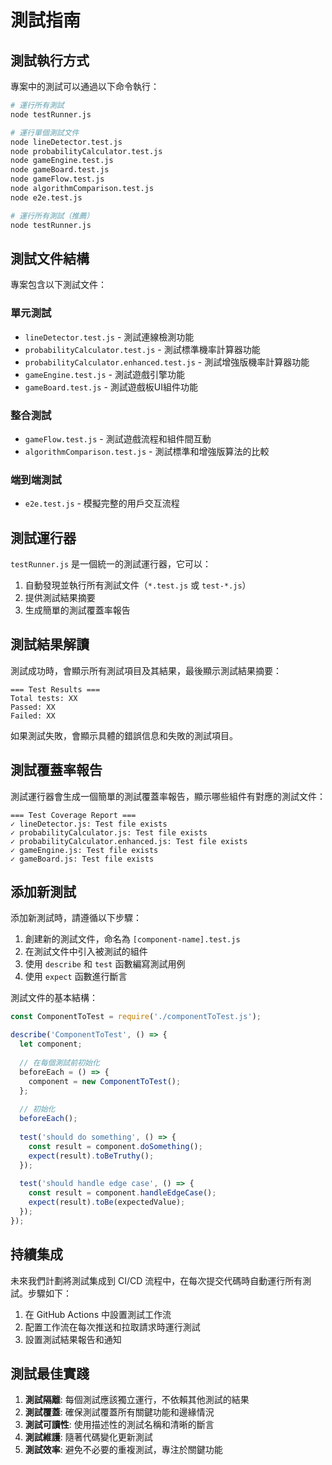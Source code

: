 # 測試指南

## 測試執行方式

專案中的測試可以通過以下命令執行：

```bash
# 運行所有測試
node testRunner.js

# 運行單個測試文件
node lineDetector.test.js
node probabilityCalculator.test.js
node gameEngine.test.js
node gameBoard.test.js
node gameFlow.test.js
node algorithmComparison.test.js
node e2e.test.js

# 運行所有測試（推薦）
node testRunner.js
```

## 測試文件結構

專案包含以下測試文件：

### 單元測試
- `lineDetector.test.js` - 測試連線檢測功能
- `probabilityCalculator.test.js` - 測試標準機率計算器功能
- `probabilityCalculator.enhanced.test.js` - 測試增強版機率計算器功能
- `gameEngine.test.js` - 測試遊戲引擎功能
- `gameBoard.test.js` - 測試遊戲板UI組件功能


### 整合測試
- `gameFlow.test.js` - 測試遊戲流程和組件間互動
- `algorithmComparison.test.js` - 測試標準和增強版算法的比較

### 端到端測試
- `e2e.test.js` - 模擬完整的用戶交互流程

## 測試運行器

`testRunner.js` 是一個統一的測試運行器，它可以：

1. 自動發現並執行所有測試文件（`*.test.js` 或 `test-*.js`）
2. 提供測試結果摘要
3. 生成簡單的測試覆蓋率報告

## 測試結果解讀

測試成功時，會顯示所有測試項目及其結果，最後顯示測試結果摘要：

```
=== Test Results ===
Total tests: XX
Passed: XX
Failed: XX
```

如果測試失敗，會顯示具體的錯誤信息和失敗的測試項目。

## 測試覆蓋率報告

測試運行器會生成一個簡單的測試覆蓋率報告，顯示哪些組件有對應的測試文件：

```
=== Test Coverage Report ===
✓ lineDetector.js: Test file exists
✓ probabilityCalculator.js: Test file exists
✓ probabilityCalculator.enhanced.js: Test file exists
✓ gameEngine.js: Test file exists
✓ gameBoard.js: Test file exists
```

## 添加新測試

添加新測試時，請遵循以下步驟：

1. 創建新的測試文件，命名為 `[component-name].test.js`
2. 在測試文件中引入被測試的組件
3. 使用 `describe` 和 `test` 函數編寫測試用例
4. 使用 `expect` 函數進行斷言

測試文件的基本結構：

```javascript
const ComponentToTest = require('./componentToTest.js');

describe('ComponentToTest', () => {
  let component;
  
  // 在每個測試前初始化
  beforeEach = () => {
    component = new ComponentToTest();
  };
  
  // 初始化
  beforeEach();
  
  test('should do something', () => {
    const result = component.doSomething();
    expect(result).toBeTruthy();
  });
  
  test('should handle edge case', () => {
    const result = component.handleEdgeCase();
    expect(result).toBe(expectedValue);
  });
});
```

## 持續集成

未來我們計劃將測試集成到 CI/CD 流程中，在每次提交代碼時自動運行所有測試。步驟如下：

1. 在 GitHub Actions 中設置測試工作流
2. 配置工作流在每次推送和拉取請求時運行測試
3. 設置測試結果報告和通知

## 測試最佳實踐

1. **測試隔離**: 每個測試應該獨立運行，不依賴其他測試的結果
2. **測試覆蓋**: 確保測試覆蓋所有關鍵功能和邊緣情況
3. **測試可讀性**: 使用描述性的測試名稱和清晰的斷言
4. **測試維護**: 隨著代碼變化更新測試
5. **測試效率**: 避免不必要的重複測試，專注於關鍵功能
